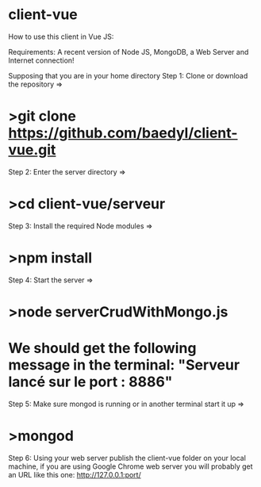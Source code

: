 # client-vue
How to use this client in Vue JS:

Requirements: A recent version  of Node JS, MongoDB, a Web Server and Internet connection!

Supposing that you are in your home directory
Step 1: Clone or download the repository => 
#               >git clone https://github.com/baedyl/client-vue.git 

Step 2: Enter the server directory => 
#               >cd client-vue/serveur

Step 3: Install the required Node modules => 
#               >npm install
Step 4: Start the server => 
#               >node serverCrudWithMongo.js
# We should get the following message in the terminal: "Serveur lancé sur le port : 8886"
Step 5: Make sure mongod is running or in another terminal start it up => 
#               >mongod 
Step 6: Using your web server publish the client-vue folder on your local machine, 
        if you are using Google Chrome web server you will probably get an URL like this one: http://127.0.0.1:port/
